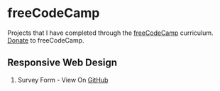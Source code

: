 # freeCodeCamp
Projects that I have completed through the <a href="https://www.freecodecamp.org/learn/">freeCodeCamp</a> curriculum. <a href="https://www.freecodecamp.org/donate">Donate</a> to freeCodeCamp.
<h2>Responsive Web Design</h2>
<div></div>
<ol>
  <li> Survey Form - View On <a href="https://bryn24k.github.io/freeCodeCamp/1.%20Responsive%20Web%20Design/Survey%20Form/">GitHub</a></li>
</ol>
